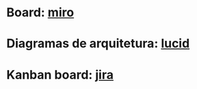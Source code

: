 # Board: [miro](https://miro.com/app/board/uXjVPIy6aWs=/)

# Diagramas de arquitetura: [lucid](https://lucid.app/lucidchart/f44352e9-1034-473d-8d67-333b70b949f6/edit?page=gPQ7clFT98jz#)

# Kanban board: [jira](https://getfit.atlassian.net/jira/software/projects/KCAL/boards/1)
